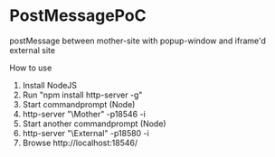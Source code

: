 # PostMessagePoC
postMessage between mother-site with popup-window and iframe'd external site

How to use

1. Install NodeJS
2. Run "npm install http-server -g"
3. Start commandprompt (Node)
4. http-server "<gitpath>\Mother" -p18546 -i
5. Start another commandprompt (Node)
6. http-server "<gitpath>\External" -p18580 -i
7. Browse http://localhost:18546/
